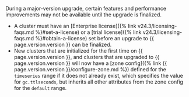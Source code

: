 During a major-version upgrade, certain features and performance improvements may not be available until the upgrade is finalized.

- A cluster must have an [Enterprise license]({% link v24.3/licensing-faqs.md %}#set-a-license) or a [trial license]({% link v24.3/licensing-faqs.md %}#obtain-a-license) set before an upgrade to {{ page.version.version }} can be finalized.
- New clusters that are initialized for the first time on {{ page.version.version }}, and clusters that are upgraded to {{ page.version.version }} will now have a [zone config]({% link {{ page.version.version }}/configure-zone.md %}) defined for the `timeseries` range if it does not already exist, which specifies the value for `gc.ttlseconds`, but inherits all other attributes from the zone config for the `default` range.

